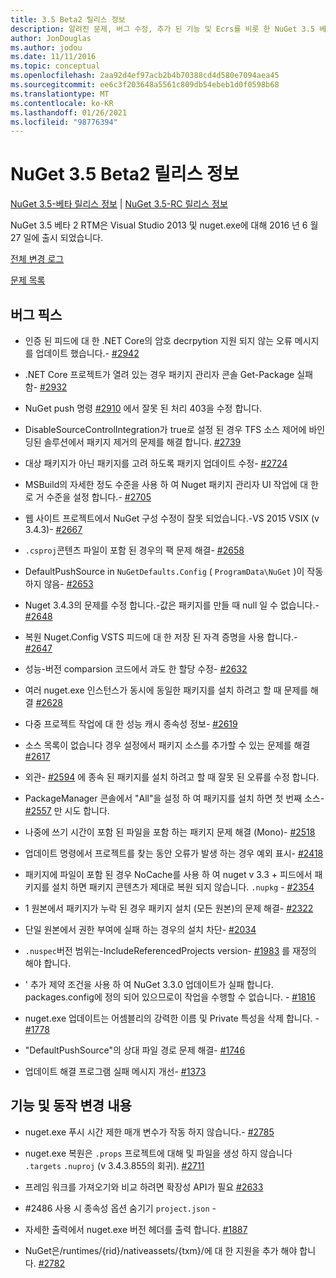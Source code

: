 ```yaml
---
title: 3.5 Beta2 릴리스 정보
description: 알려진 문제, 버그 수정, 추가 된 기능 및 Ecrs를 비롯 한 NuGet 3.5 베타 2에 대 한 릴리스 정보입니다.
author: JonDouglas
ms.author: jodou
ms.date: 11/11/2016
ms.topic: conceptual
ms.openlocfilehash: 2aa92d4ef97acb2b4b70388cd4d580e7094aea45
ms.sourcegitcommit: ee6c3f203648a5561c809db54ebeb1d0f0598b68
ms.translationtype: MT
ms.contentlocale: ko-KR
ms.lasthandoff: 01/26/2021
ms.locfileid: "98776394"
---
```

# <a name="nuget-35-beta2-release-notes"></a>NuGet 3.5 Beta2 릴리스 정보

[NuGet 3.5-베타 릴리스 정보](../release-notes/nuget-3.5-Beta.md)  |  [NuGet 3.5-RC 릴리스 정보](../release-notes/nuget-3.5-RC.md)

NuGet 3.5 베타 2 RTM은 Visual Studio 2013 및 nuget.exe에 대해 2016 년 6 월 27 일에 출시 되었습니다.

[전체 변경 로그](https://github.com/NuGet/NuGet.Client/compare/release-3.5.0-beta...release-3.5.0-beta2)

[문제 목록](https://github.com/Nuget/Home/issues?q=is%3Aissue+milestone%3A%223.5+Beta2%22+is%3Aclosed)

## <a name="bug-fixes"></a>버그 픽스

* 인증 된 피드에 대 한 .NET Core의 암호 decrpytion 지원 되지 않는 오류 메시지를 업데이트 했습니다.- [#2942](https://github.com/NuGet/Home/issues/2942)

* .NET Core 프로젝트가 열려 있는 경우 패키지 관리자 콘솔 Get-Package 실패 함- [#2932](https://github.com/NuGet/Home/issues/2932)

* NuGet push 명령 [#2910](https://github.com/NuGet/Home/issues/2910) 에서 잘못 된 처리 403을 수정 합니다.

* DisableSourceControlIntegration가 true로 설정 된 경우 TFS 소스 제어에 바인딩된 솔루션에서 패키지 제거의 문제를 해결 합니다. [#2739](https://github.com/NuGet/Home/issues/2739)

* 대상 패키지가 아닌 패키지를 고려 하도록 패키지 업데이트 수정- [#2724](https://github.com/NuGet/Home/issues/2724)

* MSBuild의 자세한 정도 수준을 사용 하 여 Nuget 패키지 관리자 UI 작업에 대 한로 거 수준을 설정 합니다.- [#2705](https://github.com/NuGet/Home/issues/2705)

* 웹 사이트 프로젝트에서 NuGet 구성 수정이 잘못 되었습니다.-VS 2015 VSIX (v 3.4.3)- [#2667](https://github.com/NuGet/Home/issues/2667)

* `.csproj`콘텐츠 파일이 포함 된 경우의 팩 문제 해결- [#2658](https://github.com/NuGet/Home/issues/2658)

* DefaultPushSource in `NuGetDefaults.Config` ( `ProgramData\NuGet` )이 작동 하지 않음- [#2653](https://github.com/NuGet/Home/issues/2653)

* Nuget 3.4.3의 문제를 수정 합니다.-값은 패키지를 만들 때 null 일 수 없습니다.- [#2648](https://github.com/NuGet/Home/issues/2648)

* 복원 Nuget.Config VSTS 피드에 대 한 저장 된 자격 증명을 사용 합니다.- [#2647](https://github.com/NuGet/Home/issues/2647)

* 성능-버전 comparsion 코드에서 과도 한 할당 수정- [#2632](https://github.com/NuGet/Home/issues/2632)

* 여러 nuget.exe 인스턴스가 동시에 동일한 패키지를 설치 하려고 할 때 문제를 해결 [#2628](https://github.com/NuGet/Home/issues/2628)

* 다중 프로젝트 작업에 대 한 성능 캐시 종속성 정보- [#2619](https://github.com/NuGet/Home/issues/2619)

* 소스 목록이 없습니다 경우 설정에서 패키지 소스를 추가할 수 있는 문제를 해결 [#2617](https://github.com/NuGet/Home/issues/2617)

* 외관- [#2594](https://github.com/NuGet/Home/issues/2594) 에 종속 된 패키지를 설치 하려고 할 때 잘못 된 오류를 수정 합니다.

* PackageManager 콘솔에서 "All"을 설정 하 여 패키지를 설치 하면 첫 번째 소스- [#2557](https://github.com/NuGet/Home/issues/2557) 만 시도 합니다.

* 나중에 쓰기 시간이 포함 된 파일을 포함 하는 패키지 문제 해결 (Mono)- [#2518](https://github.com/NuGet/Home/issues/2518)

* 업데이트 명령에서 프로젝트를 찾는 동안 오류가 발생 하는 경우 예외 표시- [#2418](https://github.com/NuGet/Home/issues/2418)

* 패키지에 파일이 포함 된 경우 NoCache를 사용 하 여 nuget v 3.3 + 피드에서 패키지를 설치 하면 패키지 콘텐츠가 제대로 복원 되지 않습니다. `.nupkg` - [#2354](https://github.com/NuGet/Home/issues/2354)

* 1 원본에서 패키지가 누락 된 경우 패키지 설치 (모든 원본)의 문제 해결- [#2322](https://github.com/NuGet/Home/issues/2322)

* 단일 원본에서 권한 부여에 실패 하는 경우의 설치 차단- [#2034](https://github.com/NuGet/Home/issues/2034)

* `.nuspec`버전 범위는-IncludeReferencedProjects version- [#1983](https://github.com/NuGet/Home/issues/1983) 를 재정의 해야 합니다.

* ' 추가 제약 조건을 사용 하 여 NuGet 3.3.0 업데이트가 실패 합니다. packages.config에 정의 되어 있으므로이 작업을 수행할 수 없습니다. - [#1816](https://github.com/NuGet/Home/issues/1816)

* nuget.exe 업데이트는 어셈블리의 강력한 이름 및 Private 특성을 삭제 합니다. - [#1778](https://github.com/NuGet/Home/issues/1778)

* "DefaultPushSource"의 상대 파일 경로 문제 해결- [#1746](https://github.com/NuGet/Home/issues/1746)

* 업데이트 해결 프로그램 실패 메시지 개선- [#1373](https://github.com/NuGet/Home/issues/1373)

## <a name="features-and-behavior-changes"></a>기능 및 동작 변경 내용

* nuget.exe 푸시 시간 제한 매개 변수가 작동 하지 않습니다.- [#2785](https://github.com/NuGet/Home/issues/2785)

* nuget.exe 복원은 `.props` 프로젝트에 대해 및 파일을 생성 하지 않습니다 `.targets` `.nuproj` (v 3.4.3.855의 회귀). [#2711](https://github.com/NuGet/Home/issues/2711)

* 프레임 워크를 가져오기와 비교 하려면 확장성 API가 필요 [#2633](https://github.com/NuGet/Home/issues/2633)

* #2486 사용 시 종속성 옵션 숨기기 `project.json`  -  [](https://github.com/NuGet/Home/issues/2486)

* 자세한 출력에서 nuget.exe 버전 헤더를 출력 합니다. [#1887](https://github.com/NuGet/Home/issues/1887)

* NuGet은/runtimes/{rid}/nativeassets/{txm}/에 대 한 지원을 추가 해야 합니다. [#2782](https://github.com/NuGet/Home/issues/2782)